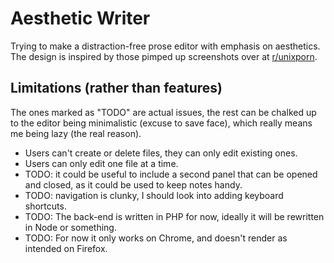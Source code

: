 # Aesthetic Writer

Trying to make a distraction-free prose editor with emphasis on aesthetics. The design is inspired by those pimped up screenshots over at [r/unixporn](https://www.reddit.com/r/unixpor).

Limitations (rather than features)
----------------------------------

The ones marked as "TODO" are actual issues, the rest can be chalked up to the editor being minimalistic (excuse to save face), which really means me being lazy (the real reason).

- Users can't create or delete files, they can only edit existing ones.
- Users can only edit one file at a time.
- TODO: it could be useful to include a second panel that can be opened and closed, as it could be used to keep notes handy.
- TODO: navigation is clunky, I should look into adding keyboard shortcuts.
- TODO: The back-end is written in PHP for now, ideally it will be rewritten in Node or something.
- TODO: For now it only works on Chrome, and doesn't render as intended on Firefox.
